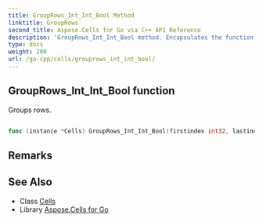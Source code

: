 ```yaml
---
title: GroupRows_Int_Int_Bool Method 
linktitle: GroupRows
second_title: Aspose.Cells for Go via C++ API Reference
description: 'GroupRows_Int_Int_Bool method. Encapsulates the function that represents grouprows in Go.'
type: docs
weight: 200
url: /go-cpp/cells/grouprows_int_int_bool/
---
```


## GroupRows_Int_Int_Bool function

Groups rows.

```go

func (instance *Cells) GroupRows_Int_Int_Bool(firstindex int32, lastindex int32, ishidden bool)  error

```

## Remarks


## See Also

* Class [Cells](../)
* Library [Aspose.Cells for Go](../../)
